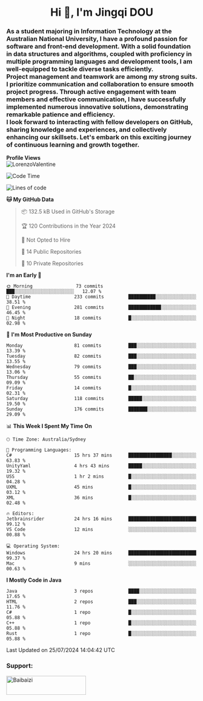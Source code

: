 <h1 align="center">Hi 👋, I'm Jingqi DOU</h1>
<h3 align="left">
As a student majoring in Information Technology at the Australian National University, I have a profound passion for software and front-end development. With a solid foundation in data structures and algorithms, coupled with proficiency in multiple programming languages and development tools, I am well-equipped to tackle diverse tasks efficiently. <br>
Project management and teamwork are among my strong suits. I prioritize communication and collaboration to ensure smooth project progress. Through active engagement with team members and effective communication, I have successfully implemented numerous innovative solutions, demonstrating remarkable patience and efficiency.<br>
I look forward to interacting with fellow developers on GitHub, sharing knowledge and experiences, and collectively enhancing our skillsets. Let's embark on this exciting journey of continuous learning and growth together.
</h3>

**Profile Views**<br>
<img src="https://count.getloli.com/get/@:name" alt="LorenzoValentine" />

<!--START_SECTION:waka-->
![Code Time](http://img.shields.io/badge/Code%20Time-809%20hrs%2053%20mins-blue)

![Lines of code](https://img.shields.io/badge/From%20Hello%20World%20I%27ve%20Written-770.2%20thousand%20lines%20of%20code-blue)

**🐱 My GitHub Data** 

> 📦 132.5 kB Used in GitHub's Storage 
 > 
> 🏆 120 Contributions in the Year 2024
 > 
> 🚫 Not Opted to Hire
 > 
> 📜 14 Public Repositories 
 > 
> 🔑 10 Private Repositories 
 > 
**I'm an Early 🐤** 

```text
🌞 Morning                73 commits          ███░░░░░░░░░░░░░░░░░░░░░░   12.07 % 
🌆 Daytime                233 commits         ██████████░░░░░░░░░░░░░░░   38.51 % 
🌃 Evening                281 commits         ████████████░░░░░░░░░░░░░   46.45 % 
🌙 Night                  18 commits          █░░░░░░░░░░░░░░░░░░░░░░░░   02.98 % 
```
📅 **I'm Most Productive on Sunday** 

```text
Monday                   81 commits          ███░░░░░░░░░░░░░░░░░░░░░░   13.39 % 
Tuesday                  82 commits          ███░░░░░░░░░░░░░░░░░░░░░░   13.55 % 
Wednesday                79 commits          ███░░░░░░░░░░░░░░░░░░░░░░   13.06 % 
Thursday                 55 commits          ██░░░░░░░░░░░░░░░░░░░░░░░   09.09 % 
Friday                   14 commits          █░░░░░░░░░░░░░░░░░░░░░░░░   02.31 % 
Saturday                 118 commits         █████░░░░░░░░░░░░░░░░░░░░   19.50 % 
Sunday                   176 commits         ███████░░░░░░░░░░░░░░░░░░   29.09 % 
```


📊 **This Week I Spent My Time On** 

```text
🕑︎ Time Zone: Australia/Sydney

💬 Programming Languages: 
C#                       15 hrs 37 mins      ████████████████░░░░░░░░░   63.83 % 
UnityYaml                4 hrs 43 mins       █████░░░░░░░░░░░░░░░░░░░░   19.32 % 
USS                      1 hr 2 mins         █░░░░░░░░░░░░░░░░░░░░░░░░   04.28 % 
UXML                     45 mins             █░░░░░░░░░░░░░░░░░░░░░░░░   03.12 % 
XML                      36 mins             █░░░░░░░░░░░░░░░░░░░░░░░░   02.48 % 

🔥 Editors: 
Jetbrainsrider           24 hrs 16 mins      █████████████████████████   99.12 % 
VS Code                  12 mins             ░░░░░░░░░░░░░░░░░░░░░░░░░   00.88 % 

💻 Operating System: 
Windows                  24 hrs 20 mins      █████████████████████████   99.37 % 
Mac                      9 mins              ░░░░░░░░░░░░░░░░░░░░░░░░░   00.63 % 
```

**I Mostly Code in Java** 

```text
Java                     3 repos             ████░░░░░░░░░░░░░░░░░░░░░   17.65 % 
HTML                     2 repos             ███░░░░░░░░░░░░░░░░░░░░░░   11.76 % 
C#                       1 repo              █░░░░░░░░░░░░░░░░░░░░░░░░   05.88 % 
C++                      1 repo              █░░░░░░░░░░░░░░░░░░░░░░░░   05.88 % 
Rust                     1 repo              █░░░░░░░░░░░░░░░░░░░░░░░░   05.88 % 
```




 Last Updated on 25/07/2024 14:04:42 UTC
<!--END_SECTION:waka-->

<!-- [![willianrod's wakatime stats](https://github-readme-stats.vercel.app/api/wakatime?username=lorenzoval2050)](https://github.com/anuraghazra/github-readme-stats) -->


<h3 align="left">Support:</h3>
<p><a href="https://www.buymeacoffee.com/Baibaizi"> <img align="left" src="https://cdn.buymeacoffee.com/buttons/v2/default-yellow.png" height="50" width="210" alt="Baibaizi" /></a></p><br><br>
